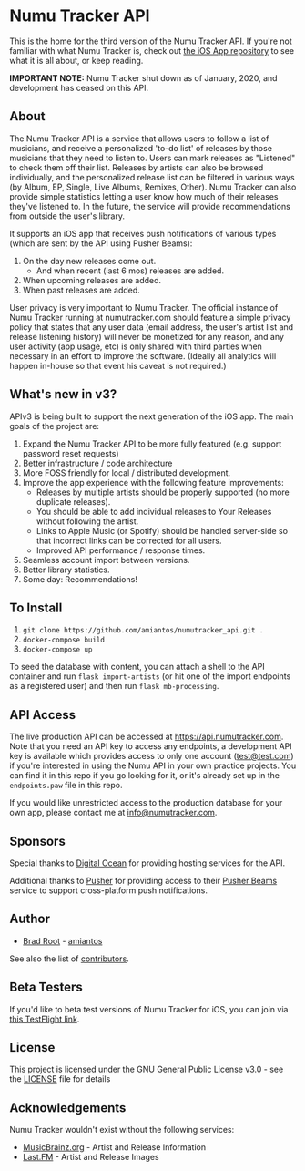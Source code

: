 # Numu Tracker API

This is the home for the third version of the Numu Tracker API. If you're not familiar with what Numu Tracker is, check out [the iOS App repository](https://www.github.com/amiantos/numutracker_ios) to see what it is all about, or keep reading.

**IMPORTANT NOTE:** Numu Tracker shut down as of January, 2020, and development has ceased on this API.

## About

The Numu Tracker API is a service that allows users to follow a list of musicians, and receive a personalized 'to-do list' of releases by those musicians that they need to listen to. Users can mark releases as "Listened" to check them off their list. Releases by artists can also be browsed individually, and the personalized release list can be filtered in various ways (by Album, EP, Single, Live Albums, Remixes, Other). Numu Tracker can also provide simple statistics letting a user know how much of their releases they've listened to. In the future, the service will provide recommendations from outside the user's library.

It supports an iOS app that receives push notifications of various types (which are sent by the API using Pusher Beams):
1. On the day new releases come out.
    - And when recent (last 6 mos) releases are added.
2. When upcoming releases are added.
3. When past releases are added.

User privacy is very important to Numu Tracker. The official instance of Numu Tracker running at numutracker.com should feature a simple privacy policy that states that any user data (email address, the user's artist list and release listening history) will never be monetized for any reason, and any user activity (app usage, etc) is only shared with third parties when necessary in an effort to improve the software. (Ideally all analytics will happen in-house so that event his caveat is not required.)

## What's new in v3?

APIv3 is being built to support the next generation of the iOS app. The main goals of the project are:

1. Expand the Numu Tracker API to be more fully featured (e.g. support password reset requests)
1. Better infrastructure / code architecture
1. More FOSS friendly for local / distributed development.
1. Improve the app experience with the following feature improvements:
    - Releases by multiple artists should be properly supported (no more duplicate releases).
    - You should be able to add individual releases to Your Releases without following the artist.
    - Links to Apple Music (or Spotify) should be handled server-side so that incorrect links can be corrected for all users.
    - Improved API performance / response times.
1. Seamless account import between versions.
1. Better library statistics.
1. Some day: Recommendations!

## To Install

1. `git clone https://github.com/amiantos/numutracker_api.git .`
1. `docker-compose build`
1. `docker-compose up`

To seed the database with content, you can attach a shell to the API container and run `flask import-artists` (or hit one of the import endpoints as a registered user) and then run `flask mb-processing`.

## API Access

The live production API can be accessed at https://api.numutracker.com. Note that you need an API key to access any endpoints, a development API key is available which provides access to only one account (test@test.com) if you're interested in using the Numu API in your own practice projects. You can find it in this repo if you go looking for it, or it's already set up in the `endpoints.paw` file in this repo.

If you would like unrestricted access to the production database for your own app, please contact me at info@numutracker.com.

## Sponsors

Special thanks to [Digital Ocean](https://www.digitalocean.com) for providing hosting services for the API.

Additional thanks to [Pusher](https://www.pusher.com) for providing access to their [Pusher Beams](https://www.pusher.com/beams) service to support cross-platform push notifications.

## Author

* [Brad Root](https://bradroot.me) - [amiantos](https://github.com/amiantos)

See also the list of [contributors](https://github.com/amiantos/numutracker_api/contributors).

## Beta Testers

If you'd like to beta test versions of Numu Tracker for iOS, you can join via [this TestFlight link](https://testflight.apple.com/join/Voa7rsgJ).

## License

This project is licensed under the GNU General Public License v3.0 - see the [LICENSE](LICENSE) file for details

## Acknowledgements
Numu Tracker wouldn't exist without the following services:
- [MusicBrainz.org](http://www.musicbrainz.org) - Artist and Release Information
- [Last.FM](http://www.last.fm) - Artist and Release Images
